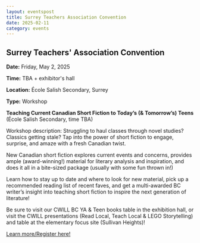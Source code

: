 ```yaml
---
layout: eventspost
title: Surrey Teachers Association Convention
date: 2025-02-11
category: events
---
```


## Surrey Teachers' Association Convention

**Date:** Friday, May 2, 2025

**Time:** TBA + exhibitor's hall

**Location:** École Salish Secondary, Surrey

**Type:** Workshop

**Teaching Current Canadian Short Fiction to Today’s (& Tomorrow’s) Teens** (École Salish Secondary, time TBA)

Workshop description: Struggling to haul classes through novel studies? Classics getting stale? Tap into the power of short fiction to engage, surprise, and amaze with a fresh Canadian twist.

New Canadian short fiction explores current events and concerns, provides ample (award-winning!) material for literary analysis and inspiration, and does it all in a bite-sized package (usually with some fun thrown in!) 

Learn how to stay up to date and where to look for new material, pick up a recommended reading list of recent faves, and get a multi-awarded BC writer’s insight into teaching short fiction to inspire the next generation of literature!

Be sure to visit our CWILL BC YA & Teen books table in the exhibition hall, or visit the CWILL presentations (Read Local, Teach Local & LEGO Storytelling) and table at the elementary focus site (Sullivan Heights)!

[Learn more/Register here!](https://www.staconvention.ca/)

